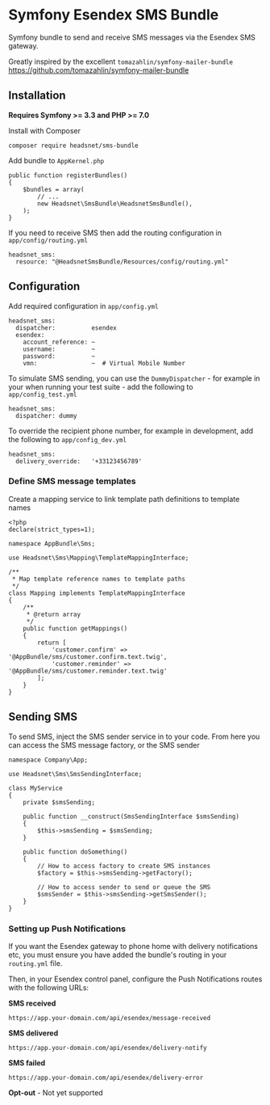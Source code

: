 # Symfony Esendex SMS Bundle

Symfony bundle to send and receive SMS messages via the Esendex SMS gateway.

Greatly inspired by the excellent `tomazahlin/symfony-mailer-bundle`
https://github.com/tomazahlin/symfony-mailer-bundle 

## Installation

__Requires Symfony >= 3.3 and PHP >= 7.0__

Install with Composer

`composer require headsnet/sms-bundle`

Add bundle to `AppKernel.php`

```
public function registerBundles()
{
    $bundles = array(
        // ...
        new Headsnet\SmsBundle\HeadsnetSmsBundle(),
    );
}
```

If you need to receive SMS then add the routing configuration in `app/config/routing.yml`

```
headsnet_sms:
  resource: "@HeadsnetSmsBundle/Resources/config/routing.yml"
```

## Configuration

Add required configuration in `app/config.yml`

```
headsnet_sms:
  dispatcher:          esendex
  esendex:
    account_reference: ~
    username:          ~
    password:          ~
    vmn:               ~  # Virtual Mobile Number
```

To simulate SMS sending, you can use the `DummyDispatcher` - for example in your when 
running your test suite - add the following to `app/config_test.yml`

```
headsnet_sms:
  dispatcher: dummy
```

To override the recipient phone number, for example in development, add the following 
to `app/config_dev.yml`

```
headsnet_sms:
  delivery_override:   '+33123456789'
```

### Define SMS message templates

Create a mapping service to link template path definitions to template names

```
<?php
declare(strict_types=1);

namespace AppBundle\Sms;

use Headsnet\Sms\Mapping\TemplateMappingInterface;

/**
 * Map template reference names to template paths
 */
class Mapping implements TemplateMappingInterface
{
	/**
	 * @return array
	 */
	public function getMappings()
	{
		return [
			'customer.confirm' => '@AppBundle/sms/customer.confirm.text.twig',
			'customer.reminder' => '@AppBundle/sms/customer.reminder.text.twig'
		];
	}
}
```

## Sending SMS

To send SMS, inject the SMS sender service in to your code. From here you can access the SMS message factory, or the SMS sender

```
namespace Company\App;

use Headsnet\Sms\SmsSendingInterface;

class MyService
{
    private $smsSending;
        
    public function __construct(SmsSendingInterface $smsSending)
    {
        $this->smsSending = $smsSending;
    }

    public function doSomething()
    {
        // How to access factory to create SMS instances
        $factory = $this->smsSending->getFactory();
        
        // How to access sender to send or queue the SMS
        $smsSender = $this->smsSending->getSmsSender();
    }
}
``` 

### Setting up Push Notifications

If you want the Esendex gateway to phone home with delivery notifications etc, you must 
ensure you have added the bundle's routing in your `routing.yml` file.

Then, in your Esendex control panel, configure the Push Notifications routes with the 
following URLs:

__SMS received__

`https://app.your-domain.com/api/esendex/message-received`

__SMS delivered__

`https://app.your-domain.com/api/esendex/delivery-notify`

__SMS failed__

`https://app.your-domain.com/api/esendex/delivery-error`

__Opt-out__ - Not yet supported
